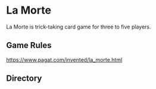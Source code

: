 # La Morte

La Morte is trick-taking card game for three to five players.

## Game Rules

https://www.pagat.com/invented/la_morte.html

## Directory
